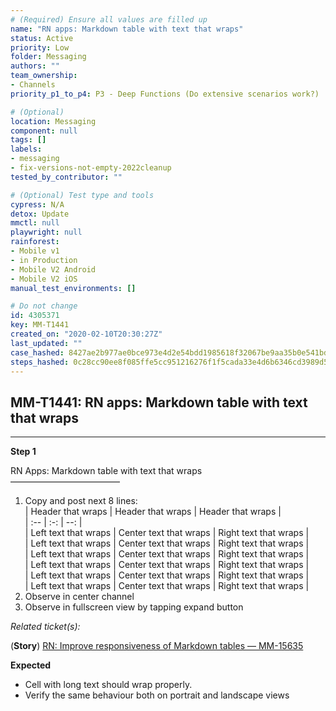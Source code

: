 ```yaml
---
# (Required) Ensure all values are filled up
name: "RN apps: Markdown table with text that wraps"
status: Active
priority: Low
folder: Messaging
authors: ""
team_ownership:
- Channels
priority_p1_to_p4: P3 - Deep Functions (Do extensive scenarios work?)

# (Optional)
location: Messaging
component: null
tags: []
labels:
- messaging
- fix-versions-not-empty-2022cleanup
tested_by_contributor: ""

# (Optional) Test type and tools
cypress: N/A
detox: Update
mmctl: null
playwright: null
rainforest:
- Mobile v1
- in Production
- Mobile V2 Android
- Mobile V2 iOS
manual_test_environments: []

# Do not change
id: 4305371
key: MM-T1441
created_on: "2020-02-10T20:30:27Z"
last_updated: ""
case_hashed: 8427ae2b977ae0bce973e4d2e54bdd1985618f32067be9aa35b0e541bd28b471ff8375e636e7edc30f737ab505784387
steps_hashed: 0c28cc90ee8f085ffe5cc951216276f1f5cada33e4d6b6346cd3989d58c0439b0cb8b733c490f96857fb2f2632a52b55
---
```


<!-- (Auto-generated) Based on frontmatter's "key" and "name" -->

## MM-T1441: RN apps: Markdown table with text that wraps

---

**Step 1**

RN Apps: Markdown table with text that wraps\
–––––––––––––––––––––––––

1. Copy and post next 8 lines:\
   \| Header that wraps | Header that wraps | Header that wraps |\
   \| :-- | :-: | --: |\
   \| Left text that wraps | Center text that wraps | Right text that wraps |\
   \| Left text that wraps | Center text that wraps | Right text that wraps |\
   \| Left text that wraps | Center text that wraps | Right text that wraps |\
   \| Left text that wraps | Center text that wraps | Right text that wraps |\
   \| Left text that wraps | Center text that wraps | Right text that wraps |\
   \| Left text that wraps | Center text that wraps | Right text that wraps |
2. Observe in center channel
3. Observe in fullscreen view by tapping expand button

_Related ticket(s):_

(**Story**) [RN: Improve responsiveness of Markdown tables — MM-15635](https://mattermost.atlassian.net/browse/MM-15635)

**Expected**

- Cell with long text should wrap properly.
- Verify the same behaviour both on portrait and landscape views
